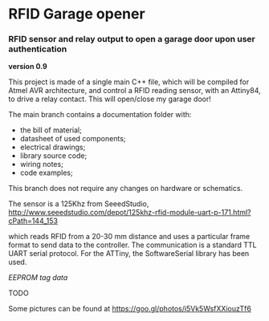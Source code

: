 # RFID Garage opener 
### RFID sensor and relay output to open a garage door upon user authentication  
**version 0.9**


This project is made of a single main C++ file, which will be compiled for Atmel AVR 
architecture, and control a RFID reading sensor, with an Attiny84, to drive 
a relay contact. This will open/close my garage door!

The main branch contains a documentation folder with:

* the bill of material;
* datasheet of used components;
* electrical drawings;
* library source code;
* wiring notes;
* code examples;

This branch does not require any changes on hardware or schematics.

The sensor is a 125Khz from SeeedStudio, 
http://www.seeedstudio.com/depot/125khz-rfid-module-uart-p-171.html?cPath=144_153

which reads RFID from a 20-30 mm distance and uses a particular frame format to 
send data to the controller. The communication is a standard TTL UART serial protocol. 
For the ATTiny, the SoftwareSerial library has been used.

*EEPROM tag data* 

TODO

Some pictures can be found at https://goo.gl/photos/i5Vk5WsfXXiouzTf6
